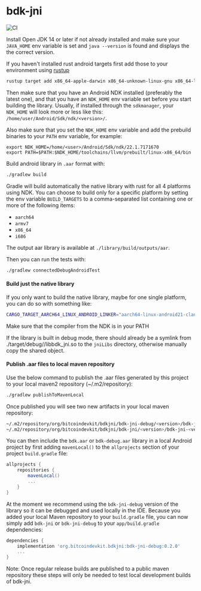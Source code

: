 # bdk-jni

![CI](https://github.com/bitcoindevkit/bdk-jni/workflows/CI/badge.svg)

Install Open JDK 14 or later if not already installed and make sure your `JAVA_HOME` env variable is
set and `java --version` is found and displays the the correct version.

If you haven't installed rust android targets first add those to your environment using [rustup](https://www.rust-lang.org/learn/get-started)
```sh
rustup target add x86_64-apple-darwin x86_64-unknown-linux-gnu x86_64-linux-android aarch64-linux-android armv7-linux-androideabi i686-linux-android
```

Then make sure that you have an Android NDK installed (preferably the latest one), and that you have an `NDK_HOME` env variable set before you start building the library. Usually, if installed through the `sdkmanager`,
your `NDK_HOME` will look more or less like this: `/home/user/Android/Sdk/ndk/<version>/`.

Also make sure that you set the `NDK_HOME` env variable and add the prebuild binaries to your 
`PATH` env variable, for example:  

```
export NDK_HOME=/home/<user>/Android/Sdk/ndk/22.1.7171670
export PATH=$PATH:$NDK_HOME/toolchains/llvm/prebuilt/linux-x86_64/bin
```

Build android library in `.aar` format with:
```sh
./gradlew build
```

Gradle will build automatically the native library with rust for all 4 platforms using NDK. You can choose to build only for a specific platform by setting the env variable `BUILD_TARGETS` to a comma-separated list
containing one or more of the following items:

* `aarch64`
* `armv7`
* `x86_64`
* `i686`

The output aar library is available at `./library/build/outputs/aar`.

Then you can run the tests with:
```sh
./gradlew connectedDebugAndroidTest
```

#### Build just the native library

If you only want to build the native library, maybe for one single platform, you can do so with something like:
```sh
CARGO_TARGET_AARCH64_LINUX_ANDROID_LINKER="aarch64-linux-android21-clang" CC="aarch64-linux-android21-clang" cargo build --target=aarch64-linux-android
```

Make sure that the compiler from the NDK is in your PATH

If the library is built in debug mode, there should already be a symlink from ./target/debug/<target>/libbdk\_jni.so to the `jniLibs` directory, otherwise manually copy the shared object.

#### Publish .aar files to local maven repository

Use the below command to publish the .aar files generated by this project to your local maven2
repository (~/.m2/repository):
```sh
./gradlew publishToMavenLocal
```

Once published you will see two new artifacts in your local maven repository:
```sh
~/.m2/repository/org/bitcoindevkit/bdkjni/bdk-jni-debug/<version>/bdk-jni-debug-<version>.aar
~/.m2/repository/org/bitcoindevkit/bdkjni/bdk-jni/<version>/bdk-jni-<version>.aar
```

You can then include the `bdk.aar` or `bdk-debug.aar` library in a local Android project by first adding `mavenLocal()` to the `allprojects` section of your project `build.gradle` file:
```gradle
allprojects {
    repositories {
        mavenLocal()
        ...
    }
}
```

At the moment we recommend using the `bdk-jni-debug` version of the library so it can be debugged and used locally in the IDE. Because you added your local Maven repository to your `build.gradle` file, you can now simply add `bdk-jni` or `bdk-jni-debug` to your `app/build.gradle` dependencies:
```gradle
dependencies {
    implementation 'org.bitcoindevkit.bdkjni:bdk-jni-debug:0.2.0'
    ...
}
```

Note: Once regular release builds are published to a public maven repository these steps will only be needed to test local development builds of bdk-jni.
